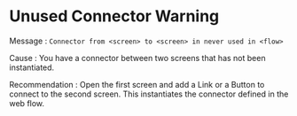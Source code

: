 # Unused Connector Warning

Message : `Connector from <screen> to <screen> in never used in <flow>`

Cause : You have a connector between two screens that has not been instantiated.

Recommendation : Open the first screen and add a Link or a Button to connect to the second screen. This instantiates the connector defined in the web flow.

